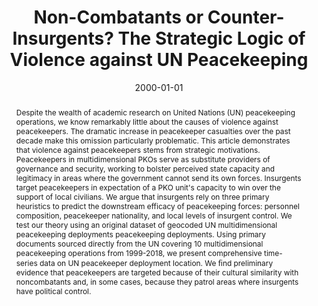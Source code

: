 ---
title: "Non-Combatants or Counter-Insurgents? The Strategic Logic of Violence against UN Peacekeeping"
collection: research
date: 2000-01-01
paperurl: 'https://jayrobwilliams.com/files/pdf/research/PKO%20Targeting.pdf'
abstract: "Despite the wealth of academic research on United Nations (UN) peacekeeping operations, we know remarkably little about the causes of violence against peacekeepers. The dramatic increase in peacekeeper casualties over the past decade make this omission particularly problematic. This article demonstrates that violence against peacekeepers stems from strategic motivations. Peacekeepers in multidimensional PKOs serve as substitute providers of governance and security, working to bolster perceived state capacity and legitimacy in areas where the government cannot send its own forces. Insurgents target peacekeepers in expectation of a PKO unit's capacity to win over the support of local civilians. We argue that insurgents rely on three primary heuristics to predict the downstream efficacy of peacekeeping forces: personnel composition, peacekeeper nationality, and local levels of insurgent control. We test our theory using an original dataset of geocoded UN multidimensional peacekeeping deployments peacekeeping deployments. Using primary documents sourced directly from the UN covering 10 multidimensional peacekeeping operations from 1999-2018, we present comprehensive time-series data on UN peacekeeper deployment location. We ﬁnd preliminary evidence that peacekeepers are targeted because of their cultural similarity with noncombatants and, in some cases, because they patrol areas where insurgents have political control."
citation: 'Hunnicutt, Patrick, William G. Nomikos, and Rob Williams. &quot;Non-Combatants or Counter-Insurgents? The Strategic Logic of Violence against UN Peacekeeping.&quot;'
---